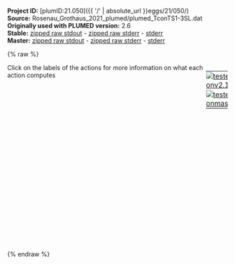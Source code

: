 **Project ID:** [plumID:21.050]({{ '/' | absolute_url }}eggs/21/050/)  
**Source:** Rosenau_Grothaus_2021_plumed/plumed_TconTS1-3SL.dat  
**Originally used with PLUMED version:** 2.6  
**Stable:** [zipped raw stdout](plumed_TconTS1-3SL.dat.plumed.stdout.txt.zip) - [zipped raw stderr](plumed_TconTS1-3SL.dat.plumed.stderr.txt.zip) - [stderr](plumed_TconTS1-3SL.dat.plumed.stderr)  
**Master:** [zipped raw stdout](plumed_TconTS1-3SL.dat.plumed_master.stdout.txt.zip) - [zipped raw stderr](plumed_TconTS1-3SL.dat.plumed_master.stderr.txt.zip) - [stderr](plumed_TconTS1-3SL.dat.plumed_master.stderr)  

{% raw %}
<div style="width: 100%; float:left">
<div style="width: 90%; float:left" id="value_details_data/Rosenau_Grothaus_2021_plumed/plumed_TconTS1-3SL.dat"> Click on the labels of the actions for more information on what each action computes </div>
<div style="width: 10%; float:left"><table><tr><td style="padding:1px"><a href="plumed_TconTS1-3SL.dat.plumed.stderr"><img src="https://img.shields.io/badge/v2.10-passing-green.svg" alt="tested onv2.10" /></a></td></tr><tr><td style="padding:1px"><a href="plumed_TconTS1-3SL.dat.plumed_master.stderr"><img src="https://img.shields.io/badge/master-passing-green.svg" alt="tested onmaster" /></a></td></tr></table></div></div>
<pre style="width=97%;">
<span style="color:blue" class="comment"># Distance between lactose holder amino acids</span>
<b name="data/Rosenau_Grothaus_2021_plumed/plumed_TconTS1-3SL.datd_211_408" onclick='showPath("data/Rosenau_Grothaus_2021_plumed/plumed_TconTS1-3SL.dat","data/Rosenau_Grothaus_2021_plumed/plumed_TconTS1-3SL.datd_211_408","data/Rosenau_Grothaus_2021_plumed/plumed_TconTS1-3SL.datd_211_408","black")'>d_211_408</b><span style="display:none;" id="data/Rosenau_Grothaus_2021_plumed/plumed_TconTS1-3SL.datd_211_408">The DISTANCE action with label <b>d_211_408</b> calculates the following quantities:<table  align="center" frame="void" width="95%" cellpadding="5%"><tr><td width="5%"><b> Quantity </b>  </td><td width="5%"><b> Type </b>  </td><td><b> Description </b> </td></tr><tr><td width="5%">d_211_408</td><td width="5%"><font color="black">scalar</font></td><td>the DISTANCE between this pair of atoms</td></tr></table></span>: <span class="plumedtooltip" style="color:green">DISTANCE<span class="right">Calculate the distance between a pair of atoms. <a href="https://www.plumed.org/doc-master/user-doc/html/_d_i_s_t_a_n_c_e.html" style="color:green">More details</a><i></i></span></span> <span class="plumedtooltip">ATOMS<span class="right">the pair of atom that we are calculating the distance between<i></i></span></span>=3333,6237
<span style="color:blue" class="comment">#</span>
<span style="color:blue" class="comment"># Center of D150 involving all atoms</span>
<b name="data/Rosenau_Grothaus_2021_plumed/plumed_TconTS1-3SL.datc_D150" onclick='showPath("data/Rosenau_Grothaus_2021_plumed/plumed_TconTS1-3SL.dat","data/Rosenau_Grothaus_2021_plumed/plumed_TconTS1-3SL.datc_D150","data/Rosenau_Grothaus_2021_plumed/plumed_TconTS1-3SL.datc_D150","violet")'>c_D150</b><span style="display:none;" id="data/Rosenau_Grothaus_2021_plumed/plumed_TconTS1-3SL.datc_D150">The CENTER_FAST action with label <b>c_D150</b> calculates the following quantities:<table  align="center" frame="void" width="95%" cellpadding="5%"><tr><td width="5%"><b> Quantity </b>  </td><td width="5%"><b> Type </b>  </td><td><b> Description </b> </td></tr><tr><td width="5%">c_D150</td><td width="5%"><font color="violet">atoms</font></td><td>virtual atom calculated by CENTER_FAST action</td></tr></table></span>: <span class="plumedtooltip" style="color:green">CENTER<span class="right">Calculate the center for a group of atoms, with arbitrary weights. <a href="https://www.plumed.org/doc-master/user-doc/html/_c_e_n_t_e_r.html" style="color:green">More details</a><i></i></span></span> <span class="plumedtooltip">ATOMS<span class="right">the group of atoms that you are calculating the Gyration Tensor for<i></i></span></span>=2376-2386
<span style="color:blue" class="comment"># Center of R410</span>
<b name="data/Rosenau_Grothaus_2021_plumed/plumed_TconTS1-3SL.datc_R410" onclick='showPath("data/Rosenau_Grothaus_2021_plumed/plumed_TconTS1-3SL.dat","data/Rosenau_Grothaus_2021_plumed/plumed_TconTS1-3SL.datc_R410","data/Rosenau_Grothaus_2021_plumed/plumed_TconTS1-3SL.datc_R410","violet")'>c_R410</b><span style="display:none;" id="data/Rosenau_Grothaus_2021_plumed/plumed_TconTS1-3SL.datc_R410">The CENTER_FAST action with label <b>c_R410</b> calculates the following quantities:<table  align="center" frame="void" width="95%" cellpadding="5%"><tr><td width="5%"><b> Quantity </b>  </td><td width="5%"><b> Type </b>  </td><td><b> Description </b> </td></tr><tr><td width="5%">c_R410</td><td width="5%"><font color="violet">atoms</font></td><td>virtual atom calculated by CENTER_FAST action</td></tr></table></span>: <span class="plumedtooltip" style="color:green">CENTER<span class="right">Calculate the center for a group of atoms, with arbitrary weights. <a href="https://www.plumed.org/doc-master/user-doc/html/_c_e_n_t_e_r.html" style="color:green">More details</a><i></i></span></span> <span class="plumedtooltip">ATOMS<span class="right">the group of atoms that you are calculating the Gyration Tensor for<i></i></span></span>=6277-6300
<span style="color:blue" class="comment">#</span>
<span style="color:blue" class="comment"># Distance between D150 and R410</span>
<b name="data/Rosenau_Grothaus_2021_plumed/plumed_TconTS1-3SL.datd_150_410" onclick='showPath("data/Rosenau_Grothaus_2021_plumed/plumed_TconTS1-3SL.dat","data/Rosenau_Grothaus_2021_plumed/plumed_TconTS1-3SL.datd_150_410","data/Rosenau_Grothaus_2021_plumed/plumed_TconTS1-3SL.datd_150_410","black")'>d_150_410</b><span style="display:none;" id="data/Rosenau_Grothaus_2021_plumed/plumed_TconTS1-3SL.datd_150_410">The DISTANCE action with label <b>d_150_410</b> calculates the following quantities:<table  align="center" frame="void" width="95%" cellpadding="5%"><tr><td width="5%"><b> Quantity </b>  </td><td width="5%"><b> Type </b>  </td><td><b> Description </b> </td></tr><tr><td width="5%">d_150_410</td><td width="5%"><font color="black">scalar</font></td><td>the DISTANCE between this pair of atoms</td></tr></table></span>: <span class="plumedtooltip" style="color:green">DISTANCE<span class="right">Calculate the distance between a pair of atoms. <a href="https://www.plumed.org/doc-master/user-doc/html/_d_i_s_t_a_n_c_e.html" style="color:green">More details</a><i></i></span></span> <span class="plumedtooltip">ATOMS<span class="right">the pair of atom that we are calculating the distance between<i></i></span></span>=<b name="data/Rosenau_Grothaus_2021_plumed/plumed_TconTS1-3SL.datc_D150">c_D150</b>,<b name="data/Rosenau_Grothaus_2021_plumed/plumed_TconTS1-3SL.datc_R410">c_R410</b>

<span class="plumedtooltip" style="color:green">PRINT<span class="right">Print quantities to a file. <a href="https://www.plumed.org/doc-master/user-doc/html/_p_r_i_n_t.html" style="color:green">More details</a><i></i></span></span> <span class="plumedtooltip">ARG<span class="right">the labels of the values that you would like to print to the file<i></i></span></span>=<b name="data/Rosenau_Grothaus_2021_plumed/plumed_TconTS1-3SL.datd_211_408">d_211_408</b>,<b name="data/Rosenau_Grothaus_2021_plumed/plumed_TconTS1-3SL.datd_150_410">d_150_410</b> <span class="plumedtooltip">FILE<span class="right">the name of the file on which to output these quantities<i></i></span></span>=COLVAR_TconTS1-3SL <span class="plumedtooltip">STRIDE<span class="right"> the frequency with which the quantities of interest should be output<i></i></span></span>=1
</pre>
{% endraw %}
